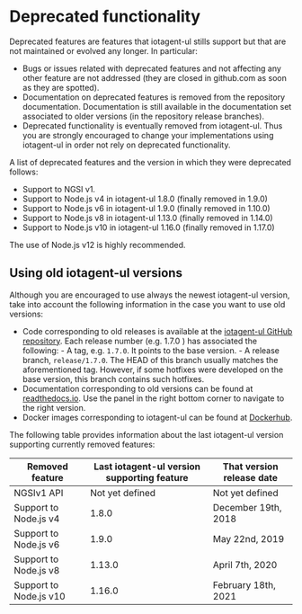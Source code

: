 # Deprecated functionality

Deprecated features are features that iotagent-ul stills support but that are not maintained or evolved any longer. In
particular:

-   Bugs or issues related with deprecated features and not affecting any other feature are not addressed (they are
    closed in github.com as soon as they are spotted).
-   Documentation on deprecated features is removed from the repository documentation. Documentation is still available
    in the documentation set associated to older versions (in the repository release branches).
-   Deprecated functionality is eventually removed from iotagent-ul. Thus you are strongly encouraged to change your
    implementations using iotagent-ul in order not rely on deprecated functionality.

A list of deprecated features and the version in which they were deprecated follows:

-   Support to NGSI v1.
-   Support to Node.js v4 in iotagent-ul 1.8.0 (finally removed in 1.9.0)
-   Support to Node.js v6 in iotagent-ul 1.9.0 (finally removed in 1.10.0)
-   Support to Node.js v8 in iotagent-ul 1.13.0 (finally removed in 1.14.0)
-   Support to Node.js v10 in iotagent-ul 1.16.0 (finally removed in 1.17.0)

The use of Node.js v12 is highly recommended.

## Using old iotagent-ul versions

Although you are encouraged to use always the newest iotagent-ul version, take into account the following information in
the case you want to use old versions:

-   Code corresponding to old releases is available at the
    [iotagent-ul GitHub repository](https://github.com/telefonicaid/iotagent-ul). Each release number (e.g. 1.7.0 ) has
    associated the following: - A tag, e.g. `1.7.0`. It points to the base version. - A release branch, `release/1.7.0`.
    The HEAD of this branch usually matches the aforementioned tag. However, if some hotfixes were developed on the base
    version, this branch contains such hotfixes.
-   Documentation corresponding to old versions can be found at
    [readthedocs.io](https://fiware-iotagent-ul.readthedocs.io). Use the panel in the right bottom corner to navigate to
    the right version.
-   Docker images corresponding to iotagent-ul can be found at
    [Dockerhub](https://hub.docker.com/r/fiware/iotagent-ul/tags/).

The following table provides information about the last iotagent-ul version supporting currently removed features:

| **Removed feature**    | **Last iotagent-ul version supporting feature**   | **That version release date** |
| ---------------------- | ------------------------------------------------- | ----------------------------- |
| NGSIv1 API             | Not yet defined                                   | Not yet defined               |
| Support to Node.js v4  | 1.8.0                                             | December 19th, 2018           |
| Support to Node.js v6  | 1.9.0                                             | May 22nd, 2019                |
| Support to Node.js v8  | 1.13.0                                            | April 7th, 2020               |
| Support to Node.js v10 | 1.16.0                                            | February 18th, 2021               |
